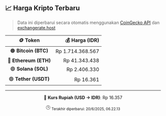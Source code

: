 

<!-- HARGA_KRIPTO -->
## 📈 Harga Kripto Terbaru

> Data ini diperbarui secara otomatis menggunakan [CoinGecko API](https://www.coingecko.com/) dan [exchangerate.host](https://exchangerate.host/)

<div align="center">

| 🪙 Token | 💰 Harga (IDR) |
|:------:|---------------:|
| 🟠 **Bitcoin (BTC)**   | Rp 1.714.368.567 |
| 🔵 **Ethereum (ETH)**  | Rp 41.343.438 |
| 🟣 **Solana (SOL)**    | Rp 2.406.330 |
| 🟢 **Tether (USDT)**   | Rp 16.361 |

---

💱 **Kurs Rupiah (USD → IDR)**: Rp 16.357

🕒 <sub>Terakhir diperbarui: 20/6/2025, 06.22.13</sub>

</div>
<!-- /HARGA_KRIPTO -->